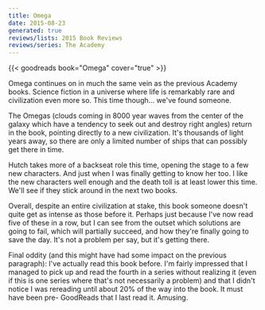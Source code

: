 ```yaml
---
title: Omega
date: 2015-08-23
generated: true
reviews/lists: 2015 Book Reviews
reviews/series: The Academy
---
```

{{< goodreads book="Omega" cover="true" >}}

Omega continues on in much the same vein as the previous Academy books. Science fiction in a universe where life is remarkably rare and civilization even more so. This time though... we've found someone.  

The Omegas (clouds coming in 8000 year waves from the center of the galaxy which have a tendency to seek out and destroy right angles) return in the book, pointing directly to a new civilization. It's thousands of light years away, so there are only a limited number of ships that can possibly get there in time.  

<!--more-->

Hutch takes more of a backseat role this time, opening the stage to a few new characters. And just when I was finally getting to know her too. I like the new characters well enough and the death toll is at least lower this time. We'll see if they stick around in the next two books.  

Overall, despite an entire civilization at stake, this book someone doesn't quite get as intense as those before it. Perhaps just because I've now read five of these in a row, but I can see from the outset which solutions are going to fail, which will partially succeed, and how they're finally going to save the day. It's not a problem per say, but it's getting there.  

Final oddity (and this might have had some impact on the previous paragraph): I've actually read this book before. I'm fairly impressed that I managed to pick up and read the fourth in a series without realizing it (even if this is one series where that's not necessarily a problem) and that I didn't notice I was rereading until about 20% of the way into the book. It must have been pre- GoodReads that I last read it. Amusing.


